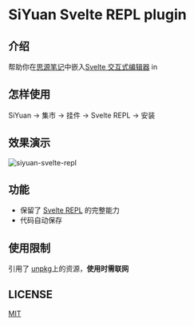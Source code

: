 # SiYuan Svelte REPL plugin

## 介绍

帮助你在[思源笔记](https://github.com/siyuan-note/siyuan)中嵌入[Svelte 交互式编辑器](https://svelte.dev/repl) in

## 怎样使用

SiYuan -> 集市 -> 挂件 -> Svelte REPL -> 安装

## 效果演示

![siyuan-svelte-repl](https://user-images.githubusercontent.com/41723543/233339458-0a398ffe-ba62-49cb-9353-45015e436587.gif)

## 功能

* 保留了 [Svelte REPL](https://svelte.dev/repl) 的完整能力
* 代码自动保存

## 使用限制

引用了 [unpkg](https://unpkg.com)上的资源，**使用时需联网**

## LICENSE

[MIT](./LICENSE)